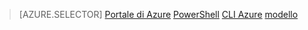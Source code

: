 > [AZURE.SELECTOR]
[Portale di Azure](virtual-network-deploy-static-pip-arm-portal.md)
[PowerShell](virtual-network-deploy-static-pip-arm-ps.md)
[CLI Azure](virtual-network-deploy-static-pip-arm-cli.md)
[modello](virtual-network-deploy-static-pip-arm-template.md)
